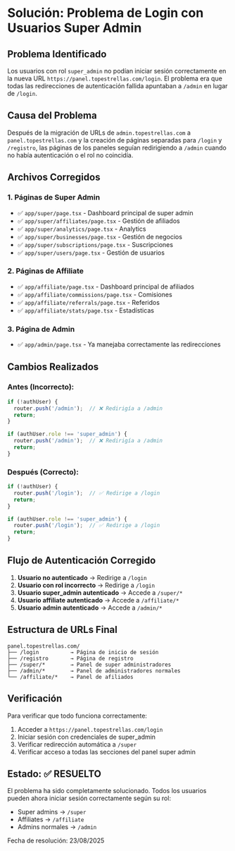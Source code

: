 # Solución: Problema de Login con Usuarios Super Admin

## Problema Identificado
Los usuarios con rol `super_admin` no podían iniciar sesión correctamente en la nueva URL `https://panel.topestrellas.com/login`. El problema era que todas las redirecciones de autenticación fallida apuntaban a `/admin` en lugar de `/login`.

## Causa del Problema
Después de la migración de URLs de `admin.topestrellas.com` a `panel.topestrellas.com` y la creación de páginas separadas para `/login` y `/registro`, las páginas de los paneles seguían redirigiendo a `/admin` cuando no había autenticación o el rol no coincidía.

## Archivos Corregidos

### 1. Páginas de Super Admin
- ✅ `app/super/page.tsx` - Dashboard principal de super admin
- ✅ `app/super/affiliates/page.tsx` - Gestión de afiliados
- ✅ `app/super/analytics/page.tsx` - Analytics
- ✅ `app/super/businesses/page.tsx` - Gestión de negocios
- ✅ `app/super/subscriptions/page.tsx` - Suscripciones
- ✅ `app/super/users/page.tsx` - Gestión de usuarios

### 2. Páginas de Affiliate
- ✅ `app/affiliate/page.tsx` - Dashboard principal de afiliados
- ✅ `app/affiliate/commissions/page.tsx` - Comisiones
- ✅ `app/affiliate/referrals/page.tsx` - Referidos
- ✅ `app/affiliate/stats/page.tsx` - Estadísticas

### 3. Página de Admin
- ✅ `app/admin/page.tsx` - Ya manejaba correctamente las redirecciones

## Cambios Realizados

### Antes (Incorrecto):
```typescript
if (!authUser) {
  router.push('/admin');  // ❌ Redirigía a /admin
  return;
}

if (authUser.role !== 'super_admin') {
  router.push('/admin');  // ❌ Redirigía a /admin
  return;
}
```

### Después (Correcto):
```typescript
if (!authUser) {
  router.push('/login');  // ✅ Redirige a /login
  return;
}

if (authUser.role !== 'super_admin') {
  router.push('/login');  // ✅ Redirige a /login
  return;
}
```

## Flujo de Autenticación Corregido

1. **Usuario no autenticado** → Redirige a `/login`
2. **Usuario con rol incorrecto** → Redirige a `/login`
3. **Usuario super_admin autenticado** → Accede a `/super/*`
4. **Usuario affiliate autenticado** → Accede a `/affiliate/*`
5. **Usuario admin autenticado** → Accede a `/admin/*`

## Estructura de URLs Final

```
panel.topestrellas.com/
├── /login          → Página de inicio de sesión
├── /registro       → Página de registro
├── /super/*        → Panel de super administradores
├── /admin/*        → Panel de administradores normales
└── /affiliate/*    → Panel de afiliados
```

## Verificación

Para verificar que todo funciona correctamente:

1. Acceder a `https://panel.topestrellas.com/login`
2. Iniciar sesión con credenciales de super_admin
3. Verificar redirección automática a `/super`
4. Verificar acceso a todas las secciones del panel super admin

## Estado: ✅ RESUELTO

El problema ha sido completamente solucionado. Todos los usuarios pueden ahora iniciar sesión correctamente según su rol:
- Super admins → `/super`
- Affiliates → `/affiliate`
- Admins normales → `/admin`

Fecha de resolución: 23/08/2025
